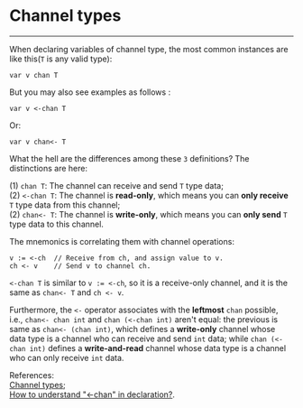 # Channel types
----
When declaring variables of channel type, the most common instances are like this(`T` is any valid type):  

	var v chan T
But you may also see examples as follows :  

	var v <-chan T
Or:  

	var v chan<- T
What the hell are the differences among these `3` definitions? The distinctions are here:  

(1) `chan T`: The channel can receive and send `T` type data;  
(2) `<-chan T`: The channel is **read-only**, which means you can **only receive** `T` type data from this channel;  
(2) `chan<- T`: The channel is **write-only**, which means you can **only send** `T` type data to this channel.  

The mnemonics is correlating them with channel operations:  

	v := <-ch  // Receive from ch, and assign value to v.
	ch <- v    // Send v to channel ch.

`<-chan T` is similar to `v := <-ch`, so it is a receive-only channel, and it is the same as `chan<- T` and `ch <- v`.  

Furthermore, the `<-` operator associates with the **leftmost** `chan` possible, i.e., `chan<- chan int` and `chan (<-chan int)` aren't equal: the previous is same as `chan<- (chan int)`, which defines a **write-only** channel whose data type is a channel who can receive and send `int` data; while `chan (<-chan int)` defines a **write-and-read** channel whose data type is a channel who can only receive `int` data.  

References:  
[Channel types](https://nanxiao.gitbooks.io/golang-101-hacks/content/posts/unbuffered-and-buffered-channels.html);  
[How to understand "<-chan" in declaration?](https://groups.google.com/forum/#!topic/golang-nuts/ul_K7S3EtOk).